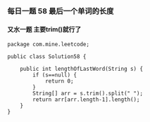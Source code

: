 ### 每日一题 58 最后一个单词的长度
#### 又水一题 主要trim()就行了
```
package com.mine.leetcode;

public class Solution58 {
	
	public int lengthOfLastWord(String s) {
		if (s==null) {
			return 0;
		}
        String[] arr = s.trim().split(" ");
        return arr[arr.length-1].length();
    }
}

```
